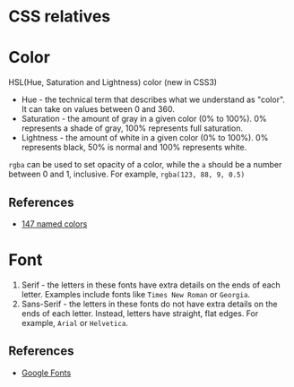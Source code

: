 CSS relatives
=============

# Color
HSL(Hue, Saturation and Lightness) color (new in CSS3)
* Hue - the technical term that describes what we understand as "color". It can take on values between 0 and 360.
* Saturation - the amount of gray in a given color (0% to 100%). 0% represents a shade of gray, 100% represents full saturation.
* Lightness - the amount of white in a given color (0% to 100%). 0% represents black, 50% is normal and 100% represents white.

`rgba` can be used to set opacity of a color, while the `a` should be a number between 0 and 1, inclusive. For example, `rgba(123, 88, 9, 0.5)`

## References
* [147 named colors](http://www.colors.commutercreative.com/grid/)


# Font

1. Serif - the letters in these fonts have extra details on the ends of each letter. Examples include fonts like `Times New Roman` or `Georgia`.
2. Sans-Serif - the letters in these fonts do not have extra details on the ends of each letter. Instead, letters have straight, flat edges. For example, `Arial` or `Helvetica`.

## References
* [Google Fonts](https://fonts.google.com/)


